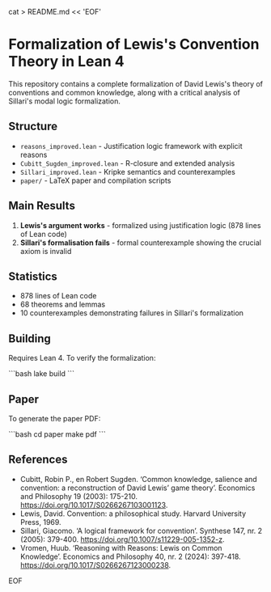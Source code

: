 cat > README.md << 'EOF'
# Formalization of Lewis's Convention Theory in Lean 4

This repository contains a complete formalization of David Lewis's theory of conventions and common knowledge, along with a critical analysis of Sillari's modal logic formalization.

## Structure

- `reasons_improved.lean` - Justification logic framework with explicit reasons
- `Cubitt_Sugden_improved.lean` - R-closure and extended analysis
- `Sillari_improved.lean` - Kripke semantics and counterexamples
- `paper/` - LaTeX paper and compilation scripts

## Main Results

1. **Lewis's argument works** - formalized using justification logic (878 lines of Lean code)
2. **Sillari's formalisation fails** - formal counterexample showing the crucial axiom is invalid

## Statistics

- 878 lines of Lean code
- 68 theorems and lemmas
- 10 counterexamples demonstrating failures in Sillari's formalization

## Building

Requires Lean 4. To verify the formalization:

\`\`\`bash
lake build
\`\`\`

## Paper

To generate the paper PDF:

\`\`\`bash
cd paper
make pdf
\`\`\`

## References

- Cubitt, Robin P., en Robert Sugden. ‘Common knowledge, salience and convention: a reconstruction of David Lewis’ game theory’. Economics and Philosophy 19 (2003): 175-210. https://doi.org/10.1017/S0266267103001123.
- Lewis, David. Convention: a philosophical study. Harvard University Press, 1969.
- Sillari, Giacomo. ‘A logical framework for convention’. Synthese 147, nr. 2 (2005): 379-400. https://doi.org/10.1007/s11229-005-1352-z.
- Vromen, Huub. ‘Reasoning with Reasons: Lewis on Common Knowledge’. Economics and Philosophy 40, nr. 2 (2024): 397-418. https://doi.org/10.1017/S0266267123000238.


EOF
